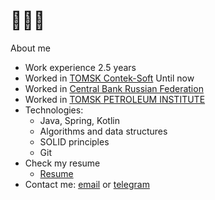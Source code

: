 
  # 💎💎💎
  
  
  About me
  - Work experience 2.5 years
  - Worked in [TOMSK Contek-Soft](http://www.contek.ru/) Until now
  - Worked in [Central Bank Russian Federation](https://www.cbr.ru/)
  - Worked in [TOMSK PETROLEUM INSTITUTE](https://www.tomskneft.ru/)
  - Technologies:
    - Java, Spring, Kotlin
    - Algorithms and data structures
    - SOLID principles
    - Git
  - Check my resume
    - [Resume](https://docs.google.com/document/d/1_SJ9qAjOF-7h-UHuPAjK6kRAputLPGT3j6cMuGcNjuQ/edit#)
  - Contact me: [email](mailto:porodnov.b@mail.ru) or [telegram](https://t.me/porodnovboris)
